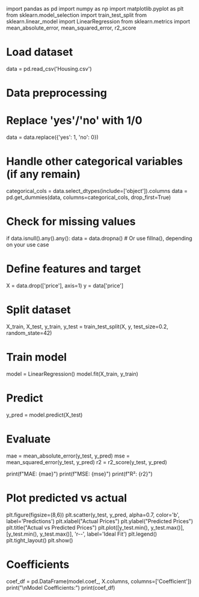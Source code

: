 import pandas as pd
import numpy as np
import matplotlib.pyplot as plt
from sklearn.model_selection import train_test_split
from sklearn.linear_model import LinearRegression
from sklearn.metrics import mean_absolute_error, mean_squared_error, r2_score

# Load dataset
data = pd.read_csv('Housing.csv')

# Data preprocessing
# Replace 'yes'/'no' with 1/0
data = data.replace({'yes': 1, 'no': 0})

# Handle other categorical variables (if any remain)
categorical_cols = data.select_dtypes(include=['object']).columns
data = pd.get_dummies(data, columns=categorical_cols, drop_first=True)

# Check for missing values
if data.isnull().any().any():
    data = data.dropna()  # Or use fillna(), depending on your use case

# Define features and target
X = data.drop(['price'], axis=1)
y = data['price']

# Split dataset
X_train, X_test, y_train, y_test = train_test_split(X, y, test_size=0.2, random_state=42)

# Train model
model = LinearRegression()
model.fit(X_train, y_train)

# Predict
y_pred = model.predict(X_test)

# Evaluate
mae = mean_absolute_error(y_test, y_pred)
mse = mean_squared_error(y_test, y_pred)
r2 = r2_score(y_test, y_pred)

print(f"MAE: {mae}")
print(f"MSE: {mse}")
print(f"R²: {r2}")

# Plot predicted vs actual
plt.figure(figsize=(8,6))
plt.scatter(y_test, y_pred, alpha=0.7, color='b', label='Predictions')
plt.xlabel("Actual Prices")
plt.ylabel("Predicted Prices")
plt.title("Actual vs Predicted Prices")
plt.plot([y_test.min(), y_test.max()], [y_test.min(), y_test.max()], 'r--', label='Ideal Fit')
plt.legend()
plt.tight_layout()
plt.show()

# Coefficients
coef_df = pd.DataFrame(model.coef_, X.columns, columns=['Coefficient'])
print("\nModel Coefficients:")
print(coef_df)